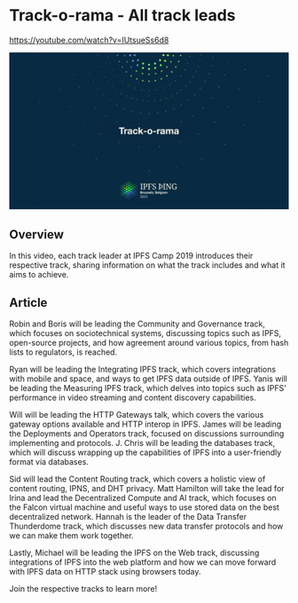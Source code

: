 # Track-o-rama - All track leads

<https://youtube.com/watch?v=IUtsueSs6d8>

![image for Track-o-rama - All track leads](/thing23/IUtsueSs6d8.jpg)

## Overview

In this video, each track leader at IPFS Camp 2019 introduces their respective track, sharing information on what the track includes and what it aims to achieve.

## Article

Robin and Boris will be leading the Community and Governance track, which focuses on sociotechnical systems, discussing topics such as IPFS, open-source projects, and how agreement around various topics, from hash lists to regulators, is reached.

Ryan will be leading the Integrating IPFS track, which covers integrations with mobile and space, and ways to get IPFS data outside of IPFS. Yanis will be leading the Measuring IPFS track, which delves into topics such as IPFS' performance in video streaming and content discovery capabilities.

Will will be leading the HTTP Gateways talk, which covers the various gateway options available and HTTP interop in IPFS. James will be leading the Deployments and Operators track, focused on discussions surrounding implementing and protocols. J. Chris will be leading the databases track, which will discuss wrapping up the capabilities of IPFS into a user-friendly format via databases.

Sid will lead the Content Routing track, which covers a holistic view of content routing, IPNS, and DHT privacy. Matt Hamilton will take the lead for Irina and lead the Decentralized Compute and AI track, which focuses on the Falcon virtual machine and useful ways to use stored data on the best decentralized network. Hannah is the leader of the Data Transfer Thunderdome track, which discusses new data transfer protocols and how we can make them work together.

Lastly, Michael will be leading the IPFS on the Web track, discussing integrations of IPFS into the web platform and how we can move forward with IPFS data on HTTP stack using browsers today.

Join the respective tracks to learn more!